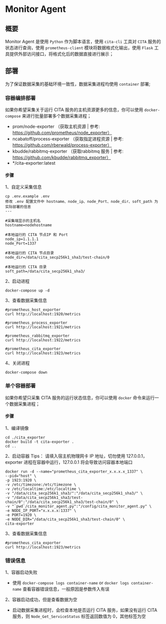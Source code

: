 # Monitor Agent

## 概要
Monitor Agent 是使用 `Python` 作为脚本语言，使用 `cita-cli` 工具对 `CITA` 服务的状态进行查询，使用 `prometheus-client` 模块将数据格式化输出，使用 `Flask` 工具提供外部访问接口，将格式化后的数据直接进行展示；

## 部署
为了保证数据采集的基础环境一致性，数据采集进程均使用 `container` 部署;
### 容器编排部署
如果你希望采集关于运行 CITA 服务的主机资源更多的信息，你可以使用 `docker-compose` 来进行批量部署多个数据采集进程；
* prom/node-exporter （获取主机资源 | 参考: https://github.com/prometheus/node_exporter）
* ncabatoff/process-exporter （获取指定进程资源 | 参考: https://github.com/rberwald/process-exporter）
* kbudde/rabbitmq-exporter （获取rabbitmq 服务 | 参考: https://github.com/kbudde/rabbitmq_exporter）
* */cita-exporter:latest

#### 步骤
1、自定义采集信息
```
cp .env.example .env
修改 .env 配置文件中 hostname、node_ip、node_Port、node_dir、soft_path 为实际部署的信息
---

#采集端显示的主机名
hostname=nodehostname

#本地运行的 CITA 节点IP 和 Port
node_ip=1.1.1.1
node_Port=1337

#本地运行的 CITA 节点目录
node_dir=/data/cita_secp256k1_sha3/test-chain/0

#本地运行的 CITA 目录
soft_path=/data/cita_secp256k1_sha3/
```
2、启动进程
```
docker-compose up -d
```
3、查看数据采集信息
```
#prometheus_host_exporter
curl http://localhost:1920/metrics

#prometheus_process_exporter
curl http://localhost:1921/metrics

#prometheus_rabbitmq_exporter
curl http://localhost:1922/metrics

#prometheus_cita_exporter
curl http://localhost:1923/metrics
```
4、关闭进程
```
docker-compose down
```

### 单个容器部署
如果你希望只采集 CITA 服务的运行状态信息，你可以使用 `docker` 命令来运行一个数据采集进程；

#### 步骤
1、编译镜像
```
cd ./cita_exporter
docker build -t cita-exporter .
cd ..
```
2、启动容器
Tips：
请填入宿主机物理网卡 IP 地址，切勿使用 127.0.0.1，exporter 进程在容器中运行，127.0.0.1 将会导致访问容器本地端口
```
docker run -d --name="prometheus_cita_exporter_x.x.x.x_1337" \
--pid="host" \
-p 1923:1920 \
-v /etc/timezone:/etc/timezone \
-v /etc/localtime:/etc/localtime \
-v "/data/cita_secp256k1_sha3/":"/data/cita_secp256k1_sha3/" \
-v "/data/cita_secp256k1_sha3/test-chain/0":"/data/cita_secp256k1_sha3/test-chain/0" \
-v "`pwd`/cita_monitor_agent.py":"/config/cita_monitor_agent.py" \
-e NODE_IP_PORT="x.x.x.x:1337" \
-e PORT=1920 \
-e NODE_DIR="/data/cita_secp256k1_sha3/test-chain/0" \
cita-exporter
```
3、查看数据采集信息
```
#prometheus_cita_exporter
curl http://localhost:1923/metrics
```

### 错误信息
1、容器启动失败
* 使用 `docker-compose logs container-name` or `docker logs container-name` 查看容器错误信息，一般原因是参数传入有误

2、容器启动成功，但是查看数据为空
* 启动数据采集进程时，会检查本地是否运行 CITA 服务，如果没有运行 CITA 服务，则 `Node_Get_ServiceStatus` 标签返回数值为 0，其他标签为空
